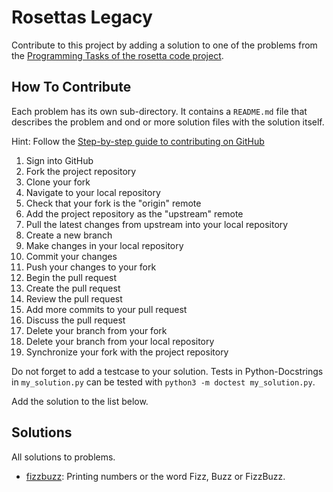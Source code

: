 Rosettas Legacy
===============

Contribute to this project by adding a solution to one
of the problems from the 
[Programming Tasks of the rosetta code project](http://rosettacode.org/wiki/Category:Programming_Tasks).

How To Contribute
-----------------

Each problem has its own sub-directory. It contains a `README.md` file that
describes the problem and ond or more solution files with the solution itself.

Hint: Follow the 
[Step-by-step guide to contributing on GitHub](https://www.dataschool.io/how-to-contribute-on-github/) 

1. Sign into GitHub
1. Fork the project repository
1. Clone your fork
1. Navigate to your local repository
1. Check that your fork is the "origin" remote
1. Add the project repository as the "upstream" remote
1. Pull the latest changes from upstream into your local repository
1. Create a new branch
1. Make changes in your local repository
1. Commit your changes
1. Push your changes to your fork
1. Begin the pull request
1. Create the pull request
1. Review the pull request
1. Add more commits to your pull request
1. Discuss the pull request
1. Delete your branch from your fork
1. Delete your branch from your local repository
1. Synchronize your fork with the project repository

Do not forget to add a testcase to your solution. Tests in Python-Docstrings in
`my_solution.py` can be tested with `python3 -m doctest my_solution.py`.

Add the solution to the list below.

Solutions
---------

All solutions to problems.

* [fizzbuzz](fizzbuzz/README.md): Printing numbers or the word Fizz, Buzz or FizzBuzz.
